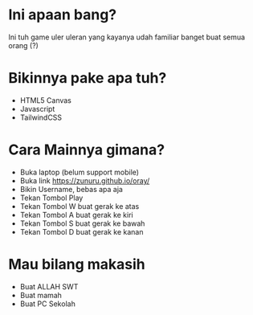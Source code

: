 # Ini apaan bang?
Ini tuh game uler uleran yang kayanya udah familiar banget buat semua orang (?)

# Bikinnya pake apa tuh?
- HTML5 Canvas
- Javascript
- TailwindCSS

# Cara Mainnya gimana?
- Buka laptop (belum support mobile)
- Buka link https://zunuru.github.io/oray/
- Bikin Username, bebas apa aja
- Tekan Tombol Play
- Tekan Tombol W buat gerak ke atas
- Tekan Tombol A buat gerak ke kiri
- Tekan Tombol S buat gerak ke bawah
- Tekan Tombol D buat gerak ke kanan

# Mau bilang makasih
- Buat ALLAH SWT
- Buat mamah
- Buat PC Sekolah
